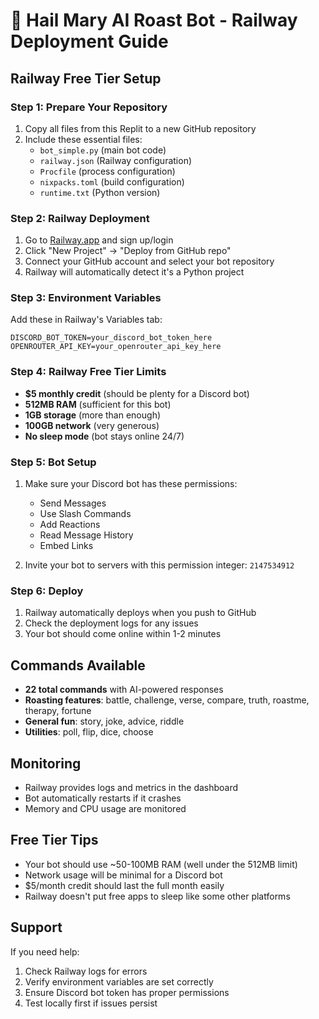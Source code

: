 # 🤖 Hail Mary AI Roast Bot - Railway Deployment Guide

## Railway Free Tier Setup

### Step 1: Prepare Your Repository
1. Copy all files from this Replit to a new GitHub repository
2. Include these essential files:
   - `bot_simple.py` (main bot code)
   - `railway.json` (Railway configuration)
   - `Procfile` (process configuration)
   - `nixpacks.toml` (build configuration)
   - `runtime.txt` (Python version)

### Step 2: Railway Deployment
1. Go to [Railway.app](https://railway.app) and sign up/login
2. Click "New Project" → "Deploy from GitHub repo"
3. Connect your GitHub account and select your bot repository
4. Railway will automatically detect it's a Python project

### Step 3: Environment Variables
Add these in Railway's Variables tab:
```
DISCORD_BOT_TOKEN=your_discord_bot_token_here
OPENROUTER_API_KEY=your_openrouter_api_key_here
```

### Step 4: Railway Free Tier Limits
- **$5 monthly credit** (should be plenty for a Discord bot)
- **512MB RAM** (sufficient for this bot)
- **1GB storage** (more than enough)
- **100GB network** (very generous)
- **No sleep mode** (bot stays online 24/7)

### Step 5: Bot Setup
1. Make sure your Discord bot has these permissions:
   - Send Messages
   - Use Slash Commands
   - Add Reactions
   - Read Message History
   - Embed Links

2. Invite your bot to servers with this permission integer: `2147534912`

### Step 6: Deploy
1. Railway automatically deploys when you push to GitHub
2. Check the deployment logs for any issues
3. Your bot should come online within 1-2 minutes

## Commands Available
- **22 total commands** with AI-powered responses
- **Roasting features**: battle, challenge, verse, compare, truth, roastme, therapy, fortune
- **General fun**: story, joke, advice, riddle
- **Utilities**: poll, flip, dice, choose

## Monitoring
- Railway provides logs and metrics in the dashboard
- Bot automatically restarts if it crashes
- Memory and CPU usage are monitored

## Free Tier Tips
- Your bot should use ~50-100MB RAM (well under the 512MB limit)
- Network usage will be minimal for a Discord bot
- $5/month credit should last the full month easily
- Railway doesn't put free apps to sleep like some other platforms

## Support
If you need help:
1. Check Railway logs for errors
2. Verify environment variables are set correctly
3. Ensure Discord bot token has proper permissions
4. Test locally first if issues persist
